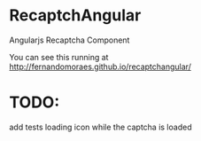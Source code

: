 # RecaptchAngular
Angularjs Recaptcha Component

You can see this running at http://fernandomoraes.github.io/recaptchangular/ 

# TODO:
add tests
loading icon while the captcha is loaded
